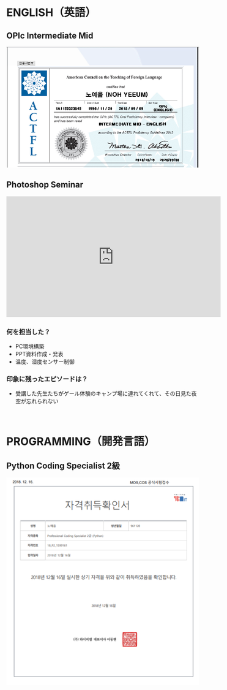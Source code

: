 # ENGLISH（英語）
## OPIc Intermediate Mid
![opic](./cert/OPIC__ENG.png "OPIC Intermediate Mid")

## Photoshop Seminar
<iframe width="560" height="315" src="https://www.youtube.com/embed/Dfxz4gGmM2g?si=ICNGki4IdmQpcefQ" title="YouTube video player" frameborder="0" allow="accelerometer; autoplay; clipboard-write; encrypted-media; gyroscope; picture-in-picture; web-share" referrerpolicy="strict-origin-when-cross-origin" allowfullscreen></iframe>

### 何を担当した？
+ PC環境構築
+ PPT資料作成・発表
+ 温度、湿度センサー制御
### 印象に残ったエピソードは？
+ 受講した先生たちがゲール体験のキャンプ場に連れてくれて、その日見た夜空が忘れられない
<br><br><br>

# PROGRAMMING（開発言語）
## Python Coding Specialist 2級
![python](./cert/PYTHON__PRO.png "Python Coding Specialist")